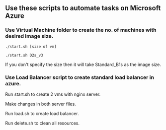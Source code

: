 ## Use these scripts to automate tasks on Microsoft Azure


### Use Virtual Machine folder to create the no. of machines with desired image size.

```
./start.sh [size of vm] 

./start.sh D2s_v3
```
If you don't specify the size then it will take Standard_B1s as the image size.

### Use Load Balancer script to create standard load balancer in azure.

Run start.sh to create 2 vms with nginx server.

Make changes in both server files.

Run load.sh to create load balancer.

Run delete.sh to clean all resources.
